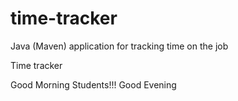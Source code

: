 # time-tracker
Java (Maven) application for tracking time on the job

Time tracker

Good Morning Students!!!
Good Evening

